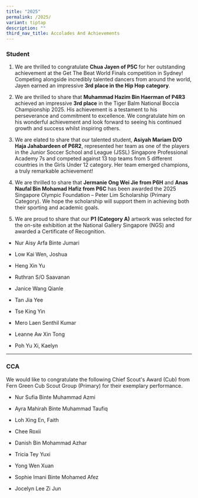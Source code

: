 ```yaml
---
title: "2025"
permalink: /2025/
variant: tiptap
description: ""
third_nav_title: Accolades And Achievements
---
```

<h3><strong>Student</strong></h3>
<ol data-tight="true" class="tight">
<li>
<p>We are thrilled to congratulate <strong>Chua Jayen of P5C </strong>for
her outstanding achievement at the Get The Beat World Finals competition
in Sydney! Competing alongside incredibly talented dancers from around
the world, Jayen earned an impressive <strong>3rd place in the Hip Hop category</strong>.</p>
</li>
<li>
<p>We are thrilled to share that <strong>Muhammad Hazim Bin Haerman of P4R3</strong> achieved
an impressive <strong>3rd place</strong> in the Tiger Balm National Boccia
Championship 2025. His achievement is a testament to his perseverance and
commitment to excellence. We congratulate him on his wonderful achievement
and look forward to seeing his continued growth and success whilst inspiring
others.</p>
</li>
<li>
<p>We are elated to share that our talented student, <strong>Asiyah Mariam D/O Haja Jahabardeen of P6R2</strong>,
represented her team as one of the players in the Junior Soccer School
and League (JSSL) Singapore Professional Academy 7s and competed against
13 top teams from 5 different countries in the Girls Under 12 category.
Her team emerged champions, a truly remarkable achievement!</p>
</li>
<li>
<p>We are thrilled to share that <strong>Jermanie Ong Wei Jie from P6H</strong> and <strong>Anas Naufal Bin Mohamad Hafiz from P6C</strong> has
been awarded the 2025 Singapore Olympic Foundation – Peter Lim Scholarship
(Primary Category). We hope the scholarship will support them in achieving
both their sporting and academic goals.</p>
</li>
<li>
<p>We are proud to share that our <strong>P1 (Category A)</strong> artwork
was selected for the on-site exhibition at the National Gallery Singapore
(NGS) and awarded a Certificate of Recognition.</p>
</li>
</ol>
<ul data-tight="true" class="tight">
<li>
<p>Nur Aisy Arfa Binte Jumari</p>
</li>
<li>
<p>Low Kai Wen, Joshua</p>
</li>
<li>
<p>Heng Xin Yu</p>
</li>
<li>
<p>Ruthran S/O Saavanan</p>
</li>
<li>
<p>Janice Wang Qianle</p>
</li>
<li>
<p>Tan Jia Yee</p>
</li>
<li>
<p>Tse King Yin</p>
</li>
<li>
<p>Mero Laen Senthil Kumar</p>
</li>
<li>
<p>Leanne Aw Xin Tong</p>
</li>
<li>
<p>Poh Yu Xi, Kaelyn</p>
</li>
</ul>
<hr>
<h3><strong>CCA</strong></h3>
<p>We would like to congratulate the following Chief Scout's Award (Cub)
from Fern Green Cub Scout Group (Primary) for their exemplary performance.</p>
<ul data-tight="true" class="tight">
<li>
<p>Nur Sufia Binte Muhammad Azmi</p>
</li>
<li>
<p>Ayra Mahirah Binte Muhammad Taufiq</p>
</li>
<li>
<p>Loh Xing En, Faith</p>
</li>
<li>
<p>Chee Roxii</p>
</li>
<li>
<p>Danish Bin Mohammad Azhar</p>
</li>
<li>
<p>Tricia Tey Yuxi</p>
</li>
<li>
<p>Yong Wen Xuan</p>
</li>
<li>
<p>Sophie Imani Binte Mohamed Afez</p>
</li>
<li>
<p>Jocelyn Lee Zi Jun</p>
</li>
</ul>
<p></p>